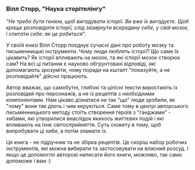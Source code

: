 ### Вілл Сторр, "Наука сторітелінгу"

*"Не треба бути генієм, щоб вигадувати історії. Ви вже їх вигадуєте. Щоб краще розповідати історії, слід зазирнути всередину себе, у свій мозок, і спитати себе: як це робиться".*

У своїй книзі Вілл Сторр поєднує сучасні дані про роботу мозку  та письменницькі інструменти. Чому люди люблять історії? Що саме їх цікавить? Як історії впливають на мозок, та які історії мозок створює сам? На всі ці питання є науково обгрунтовані відповіді, які допомагають зрозуміти, чому поради на кшталт "показуйте, а не розповідайте" дійсно працюють.

Автор вважає, що самобутні, глибокі та цілісні тексти виростають із розповідей про персонажів, а не із рецептів з необхідними компонентами. Нам цікаво дізнатися не так "що" люди зробили, як "чому" вони так діють і чим керуються. Саме тому в центрі авторського письменницького методу стоїть створення героїв з "ганджами" - хибами, які утворилися внаслідок якихось життєвих подій і які впливають на їхнє світосприйняття. Суть сюжету в тому, щоб випробувати ці хиби, а потім зламати їх. 

Ця книга - не підручник та не збірка рецептів. Це скоріш набор робочих інструментів, які можна вибирати та застосовувати на власний розсуд. І якщо це допомогло авторові написати його книги, можливо, так само допоможе і вам :)